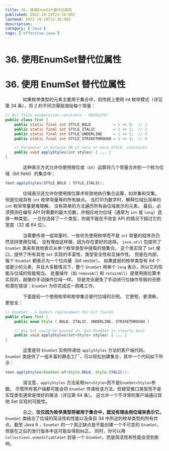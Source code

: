 ```yaml
---
title: 36. 使用EnumSet替代位属性
published: 2022-10-29T22:38:08Z
lastmod: 2022-10-29T22:38:08Z
description:  ''
category: ['Java']
tags: ['effective-java']
---
```

# 36. 使用EnumSet替代位属性

# 36. 使用 EnumSet 替代位属性

　　　　如果枚举类型的元素主要用于集合中，则传统上使用 int 枚举模式（详见第 34 条），将 2 的不同次幂赋值给每个常量：

```java
// Bit field enumeration constants - OBSOLETE!
public class Text {
    public static final int STYLE_BOLD          = 1 << 0;  // 1
    public static final int STYLE_ITALIC        = 1 << 1;  // 2
    public static final int STYLE_UNDERLINE     = 1 << 2;  // 4
    public static final int STYLE_STRIKETHROUGH = 1 << 3;  // 8

    // Parameter is bitwise OR of zero or more STYLE_ constants
    public void applyStyles(int styles) { ... }
}
```

　　　　这种表示方式允许你使用按位或（or）运算将几个常量合并到一个称为位域（bit field）的集合中：

```java
text.applyStyles(STYLE_BOLD | STYLE_ITALIC);
```

　　　　位域表示还允许你使用按位算术有效地执行集合运算，如并集和交集。 但是位域具有 `int` 枚举常量等的所有缺点。 当打印为数字时，解释位域比简单的 `int` 枚举常量更难理解。 没有简单的方法遍历所有由位域表示的元素。 最后，必须预测在编写 API 时需要的最大位数，并相应地为位域（通常为 `int` 或 `long`）选择一种类型。 一旦你选择了一个类型，你就不能在不改变 API 的情况下超过它的宽度（32 或 64 位）。

　　　　当需要传递一组常量时，一些优先使用枚举而不是 `int` 常量的程序员仍然坚持使用位域。 没有理由这样做，因为存在更好的选择。 `java.util` 包提供了 `EnumSet` 类来有效地表示从单个枚举类型中提取的值集合。 这个类实现了 `Set` 接口，提供了所有其他 `Set` 实现的丰富性，类型安全性和互操作性。 但是在内部，每个 `EnumSet` 都表示为一个位向量（bit vector）。 如果底层的枚举类型有 64 个或更少的元素，并且大多数情况下，整个 `EnumSet` 用单个 `long` 表示，所以它的性能与位域的性能相当。 批量操作（如 `removeAll` 和 `retainAll`）是使用按位算术实现的，就像你手动操作位域一样。 但是完全避免了手动进行位操作导致的丑陋和潜在错误：`EnumSet` 为你完成这一困难工作。

　　　　下面是前一个使用枚举和枚举集合替代位域的示例。 它更短，更清晰，更安全：

```java
// EnumSet - a modern replacement for bit fields
public class Text {
    public enum Style { BOLD, ITALIC, UNDERLINE, STRIKETHROUGH }

    // Any Set could be passed in, but EnumSet is clearly best
    public void applyStyles(Set<Style> styles) { ... }
}
```

　　　　这里是将 `EnumSet` 实例传递给 `applyStyles` 方法的客户端代码。 `EnumSet` 类提供了一组丰富的静态工厂，可以轻松创建集合，其中一个代码如下所示：

```java
text.applyStyles(EnumSet.of(Style.BOLD, Style.ITALIC));
```

　　　　请注意，`applyStyles` 方法采用`Set<Style>`而不是`EnumSet<Style>`参数。 尽管所有客户端都可能会将 `EnumSet` 传递给该方法，但接受接口类型而不是实现类型通常是很好的做法（详见第 64 条）。 这允许一个不寻常的客户端通过其他 Set 实现的可能性。

　　　　总之，**仅仅因为枚举类型将被用于集合中，就没有理由用位域来表示它。** `EnumSet` 类结合了位域的简洁性和性能以及条目 34 中所述的枚举类型的所有优点。截至 Java 9 ，`EnumSet` 的一个真正缺点是不能创建一个不可变的 `EnumSet`，但是在之后的发行版本中这可能会得到纠正。 同时，你可以用 `Collections.unmodifiableSet` 封装一个 `EnumSet`，但是简洁性和性能会受到影响。
